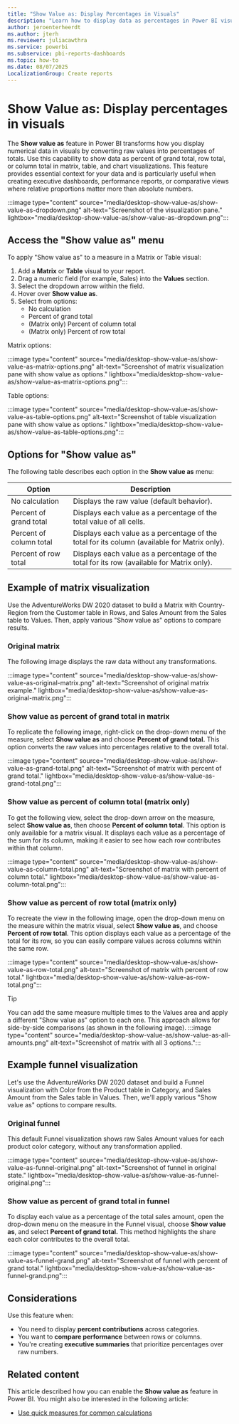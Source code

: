 ```yaml
---
title: "Show Value as: Display Percentages in Visuals"
description: "Learn how to display data as percentages in Power BI visuals using Show value as. Transform raw values into percent of grand total, row total, or column total. Improve your reports today."
author: jeroenterheerdt 
ms.author: jterh
ms.reviewer: juliacawthra
ms.service: powerbi
ms.subservice: pbi-reports-dashboards
ms.topic: how-to
ms.date: 08/07/2025
LocalizationGroup: Create reports
---
```

# Show Value as: Display percentages in visuals

The **Show value as** feature in Power BI transforms how you display numerical data in visuals by converting raw values into percentages of totals. Use this capability to show data as percent of grand total, row total, or column total in matrix, table, and chart visualizations. This feature provides essential context for your data and is particularly useful when creating executive dashboards, performance reports, or comparative views where relative proportions matter more than absolute numbers.

:::image type="content" source="media/desktop-show-value-as/show-value-as-dropdown.png" alt-text="Screenshot of the visualization pane." lightbox="media/desktop-show-value-as/show-value-as-dropdown.png":::

## Access the "Show value as" menu

To apply "Show value as" to a measure in a Matrix or Table visual:

  1. Add a **Matrix** or **Table** visual to your report.
  1. Drag a numeric field (for example, Sales) into the **Values** section.
  1. Select the dropdown arrow within the field.
  1. Hover over **Show value as**.
  1. Select from options:
     - No calculation
     - Percent of grand total
     - (Matrix only) Percent of column total
     - (Matrix only) Percent of row total

Matrix options:

:::image type="content" source="media/desktop-show-value-as/show-value-as-matrix-options.png" alt-text="Screenshot of matrix visualization pane with show value as options." lightbox="media/desktop-show-value-as/show-value-as-matrix-options.png":::

Table options:

:::image type="content" source="media/desktop-show-value-as/show-value-as-table-options.png" alt-text="Screenshot of table visualization pane with show value as options." lightbox="media/desktop-show-value-as/show-value-as-table-options.png":::

## Options for "Show value as"

The following table describes each option in the **Show value as** menu:

|**Option**  |**Description**  |
|---------|---------|
|No calculation     |Displays the raw value (default behavior).         |
|Percent of grand total     |Displays each value as a percentage of the total value of all cells.         |
|Percent of column total     |Displays each value as a percentage of the total for its column (available for Matrix only).         |
|Percent of row total     |Displays each value as a percentage of the total for its row (available for Matrix only).        |

## Example of matrix visualization

Use the AdventureWorks DW 2020 dataset to build a Matrix with Country-Region from the Customer table in Rows, and Sales Amount from the Sales table to Values. Then, apply various "Show value as" options to compare results.

### Original matrix

The following image displays the raw data without any transformations.

:::image type="content" source="media/desktop-show-value-as/show-value-as-original-matrix.png" alt-text="Screenshot of original matrix example." lightbox="media/desktop-show-value-as/show-value-as-original-matrix.png":::

### Show value as percent of grand total in matrix

To replicate the following image, right-click on the drop-down menu of the measure, select **Show value as** and choose **Percent of grand total.** This option converts the raw values into percentages relative to the overall total.

:::image type="content" source="media/desktop-show-value-as/show-value-as-grand-total.png" alt-text="Screenshot of matrix with percent of grand total." lightbox="media/desktop-show-value-as/show-value-as-grand-total.png":::

### Show value as percent of column total (matrix only)

To get the following view, select the drop-down arrow on the measure, select **Show value as**, then choose **Percent of column total**. This option is only available for a matrix visual. It displays each value as a percentage of the sum for its column, making it easier to see how each row contributes within that column.

:::image type="content" source="media/desktop-show-value-as/show-value-as-column-total.png" alt-text="Screenshot of matrix with percent of column total." lightbox="media/desktop-show-value-as/show-value-as-column-total.png":::

### Show value as percent of row total (matrix only)

To recreate the view in the following image, open the drop-down menu on the measure within the matrix visual, select **Show value as**, and choose **Percent of row total**. This option displays each value as a percentage of the total for its row, so you can easily compare values across columns within the same row.

:::image type="content" source="media/desktop-show-value-as/show-value-as-row-total.png" alt-text="Screenshot of matrix with percent of row total." lightbox="media/desktop-show-value-as/show-value-as-row-total.png":::

> [!TIP]
> You can add the same measure multiple times to the Values area and apply a different "Show value as" option to each one. This approach allows for side-by-side comparisons (as shown in the following image).
> :::image type="content" source="media/desktop-show-value-as/show-value-as-all-amounts.png" alt-text="Screenshot of matrix with all 3 options.":::

## Example funnel visualization

Let's use the AdventureWorks DW 2020 dataset and build a Funnel visualization with Color from the Product table in Category, and Sales Amount from the Sales table in Values. Then, we'll apply various "Show value as" options to compare results.

### Original funnel

This default Funnel visualization shows raw Sales Amount values for each product color category, without any transformation applied.

:::image type="content" source="media/desktop-show-value-as/show-value-as-funnel-original.png" alt-text="Screenshot of funnel in original state." lightbox="media/desktop-show-value-as/show-value-as-funnel-original.png":::

### Show value as percent of grand total in funnel

To display each value as a percentage of the total sales amount, open the drop-down menu on the measure in the Funnel visual, choose **Show value as**, and select **Percent of grand total.** This method highlights the share each color contributes to the overall total.

:::image type="content" source="media/desktop-show-value-as/show-value-as-funnel-grand.png" alt-text="Screenshot of funnel with percent of grand total." lightbox="media/desktop-show-value-as/show-value-as-funnel-grand.png":::

## Considerations

Use this feature when:

- You need to display **percent contributions** across categories.
- You want to **compare performance** between rows or columns.
- You're creating **executive summaries** that prioritize percentages over raw numbers.

## Related content

This article described how you can enable the **Show value as** feature in Power BI. You might also be interested in the following article:

- [Use quick measures for common calculations](../transform-model/desktop-quick-measures.md)
